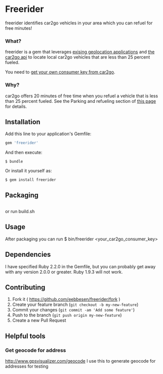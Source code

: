 # Freerider

freerider identifies car2go vehicles in your area which you can refuel for free minutes!


### What?
freerider is a gem that leverages [exising geolocation applications](http://apple.stackexchange.com/questions/60152/is-there-a-way-to-access-a-macs-geolocationfrom-terminal) and [the car2go api](https://code.google.com/p/car2go/wiki/index_v2_1) to locate local car2go vehicles that are less than 25 percent fueled.

You need to [get your own consumer key from car2go](https://www.car2go.com/en/austin/car2go-apps/).

### Why?
car2go offers 20 minutes of free time when you refuel a vehicle that is less than 25 percent fueled.  See the Parking and refueling section of [this page](https://www.car2go.com/en/minneapolis/how-does-car2go-work/) for details.


## Installation

Add this line to your application's Gemfile:

```ruby
gem 'freerider'
```

And then execute:

    $ bundle

Or install it yourself as:

    $ gem install freerider

## Packaging
```rake build
```
or run build.sh

## Usage

After packaging you can run
    $ bin/freerider <your_car2go_consumer_key>

## Dependencies
I have specified Ruby 2.2.0 in the Gemfile, but you can probably get away with any version 2.0.0 or greater.  Ruby 1.9.3 will not work.

## Contributing

1. Fork it ( https://github.com/eebbesen/freerider/fork )
2. Create your feature branch (`git checkout -b my-new-feature`)
3. Commit your changes (`git commit -am 'Add some feature'`)
4. Push to the branch (`git push origin my-new-feature`)
5. Create a new Pull Request


## Helpful tools
### Get geocode for address
http://www.gpsvisualizer.com/geocode
I use this to generate geocode for addresses for testing